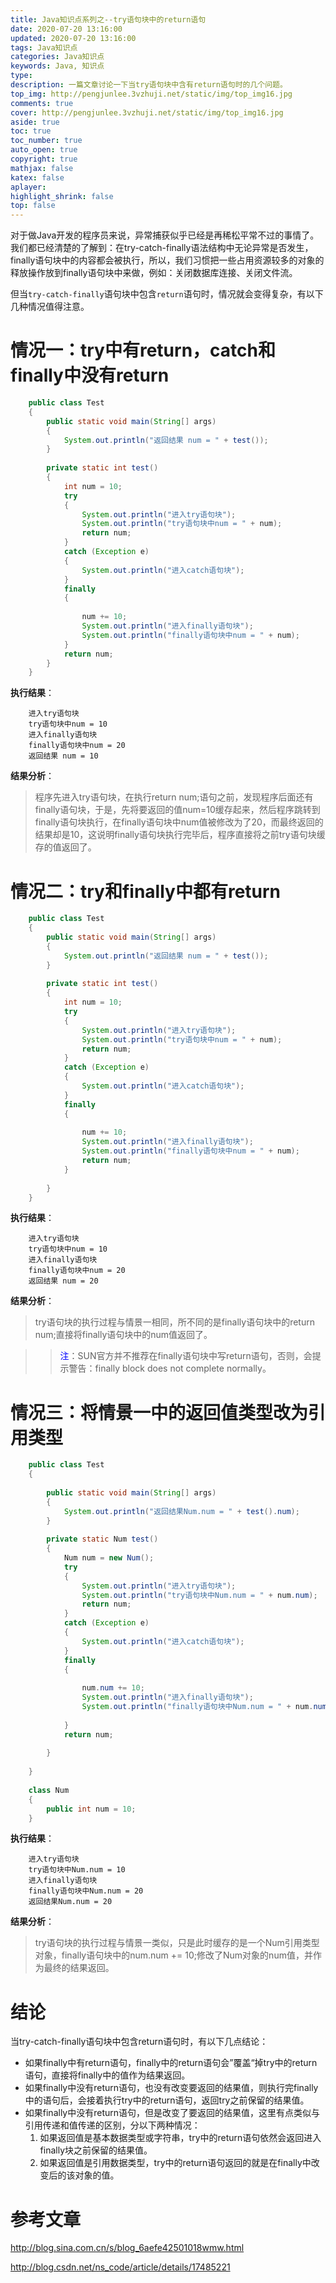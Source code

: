 ```yaml
---
title: Java知识点系列之--try语句块中的return语句
date: 2020-07-20 13:16:00
updated: 2020-07-20 13:16:00
tags: Java知识点
categories: Java知识点
keywords: Java, 知识点
type: 
description: 一篇文章讨论一下当try语句块中含有return语句时的几个问题。
top_img: http://pengjunlee.3vzhuji.net/static/img/top_img16.jpg
comments: true
cover: http://pengjunlee.3vzhuji.net/static/img/top_img16.jpg
aside: true
toc: true
toc_number: true
auto_open: true
copyright: true
mathjax: false
katex: false
aplayer:
highlight_shrink: false
top: false
---
```

对于做Java开发的程序员来说，异常捕获似乎已经是再稀松平常不过的事情了。我们都已经清楚的了解到：在try-catch-finally语法结构中无论异常是否发生，finally语句块中的内容都会被执行，所以，我们习惯把一些占用资源较多的对象的释放操作放到finally语句块中来做，例如：关闭数据库连接、关闭文件流。 

但当`try-catch-finally`语句块中包含`return`语句时，情况就会变得复杂，有以下几种情况值得注意。  

# 情况一：try中有return，catch和finally中没有return
```Java
	public class Test
	{
	    public static void main(String[] args)
	    {
	        System.out.println("返回结果 num = " + test());
	    }
	 
	    private static int test()
	    {
	        int num = 10;
	        try
	        {
	            System.out.println("进入try语句块");
	            System.out.println("try语句块中num = " + num);
	            return num;
	        }
	        catch (Exception e)
	        {
	            System.out.println("进入catch语句块");
	        }
	        finally
	        {
	 
	            num += 10;
	            System.out.println("进入finally语句块");
	            System.out.println("finally语句块中num = " + num);
	        }
	        return num;
	    }
	}
````
**执行结果**：  
```
	进入try语句块
	try语句块中num = 10
	进入finally语句块
	finally语句块中num = 20
	返回结果 num = 10
```
**结果分析**：

> 程序先进入try语句块，在执行return num;语句之前，发现程序后面还有finally语句块，于是，先将要返回的值num=10缓存起来，然后程序跳转到finally语句块执行，在finally语句块中num值被修改为了20，而最终返回的结果却是10，这说明finally语句块执行完毕后，程序直接将之前try语句块缓存的值返回了。  

# 情况二：try和finally中都有return
```Java
	public class Test
	{
	    public static void main(String[] args)
	    {
	        System.out.println("返回结果 num = " + test());
	    }
	 
	    private static int test()
	    {
	        int num = 10;
	        try
	        {
	            System.out.println("进入try语句块");
	            System.out.println("try语句块中num = " + num);
	            return num;
	        }
	        catch (Exception e)
	        {
	            System.out.println("进入catch语句块");
	        }
	        finally
	        {
	 
	            num += 10;
	            System.out.println("进入finally语句块");
	            System.out.println("finally语句块中num = " + num);
	            return num;
	        }
	 
	    }
	}
```
**执行结果**：  
```
	进入try语句块
	try语句块中num = 10
	进入finally语句块
	finally语句块中num = 20
	返回结果 num = 20
```
**结果分析**：

> try语句块的执行过程与情景一相同，所不同的是finally语句块中的return num;直接将finally语句块中的num值返回了。

>> <font color=blue>注</font>：SUN官方并不推荐在finally语句块中写return语句，否则，会提示警告：finally block does not complete normally。  

# 情况三：将情景一中的返回值类型改为引用类型
```Java
	public class Test
	{
	 
	    public static void main(String[] args)
	    {
	        System.out.println("返回结果Num.num = " + test().num);
	    }
	 
	    private static Num test()
	    {
	        Num num = new Num();
	        try
	        {
	            System.out.println("进入try语句块");
	            System.out.println("try语句块中Num.num = " + num.num);
	            return num;
	        }
	        catch (Exception e)
	        {
	            System.out.println("进入catch语句块");
	        }
	        finally
	        {
	 
	            num.num += 10;
	            System.out.println("进入finally语句块");
	            System.out.println("finally语句块中Num.num = " + num.num);
	 
	        }
	        return num;
	 
	    }
	 
	}
	 
	class Num
	{
	    public int num = 10;
	}
```
**执行结果**：  
```
	进入try语句块
	try语句块中Num.num = 10
	进入finally语句块
	finally语句块中Num.num = 20
	返回结果Num.num = 20
```
**结果分析**：

> try语句块的执行过程与情景一类似，只是此时缓存的是一个Num引用类型对象，finally语句块中的num.num += 10;修改了Num对象的num值，并作为最终的结果返回。  

# 结论
当try-catch-finally语句块中包含return语句时，有以下几点结论：

- 如果finally中有return语句，finally中的return语句会”覆盖“掉try中的return语句，直接将finally中的值作为结果返回。
- 如果finally中没有return语句，也没有改变要返回的结果值，则执行完finally中的语句后，会接着执行try中的return语句，返回try之前保留的结果值。
- 如果finally中没有return语句，但是改变了要返回的结果值，这里有点类似与引用传递和值传递的区别，分以下两种情况：
	1. 如果返回值是基本数据类型或字符串，try中的return语句依然会返回进入finally块之前保留的结果值。
	2. 如果返回值是引用数据类型，try中的return语句返回的就是在finally中改变后的该对象的值。 

# 参考文章

<http://blog.sina.com.cn/s/blog_6aefe42501018wmw.html>

<http://blog.csdn.net/ns_code/article/details/17485221>